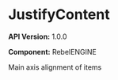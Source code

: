 # JustifyContent

**API Version:** 1.0.0

**Component:** RebelENGINE

Main axis alignment of items

